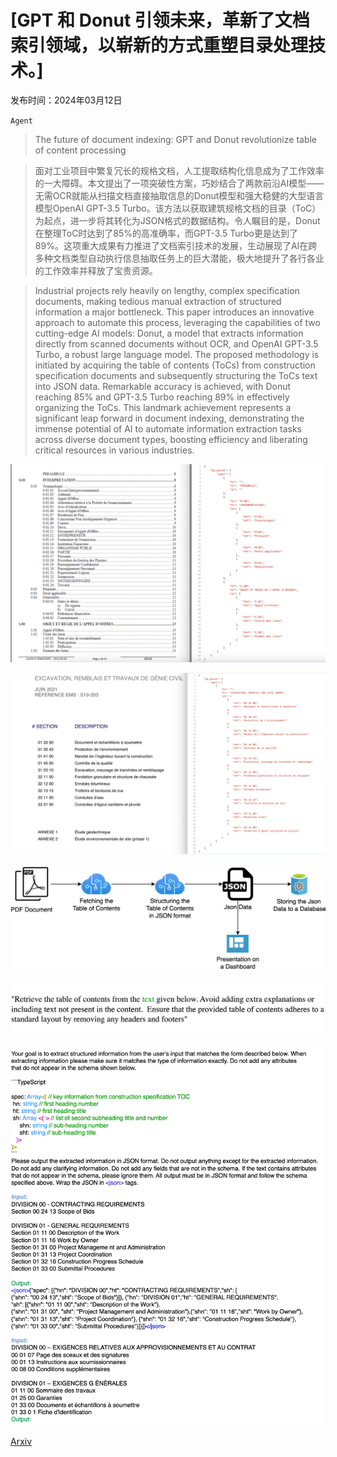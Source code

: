 # [GPT 和 Donut 引领未来，革新了文档索引领域，以崭新的方式重塑目录处理技术。]

发布时间：2024年03月12日

`Agent`

> The future of document indexing: GPT and Donut revolutionize table of content processing

> 面对工业项目中繁复冗长的规格文档，人工提取结构化信息成为了工作效率的一大障碍。本文提出了一项突破性方案，巧妙结合了两款前沿AI模型——无需OCR就能从扫描文档直接抽取信息的Donut模型和强大稳健的大型语言模型OpenAI GPT-3.5 Turbo。该方法以获取建筑规格文档的目录（ToC）为起点，进一步将其转化为JSON格式的数据结构。令人瞩目的是，Donut在整理ToC时达到了85%的高准确率，而GPT-3.5 Turbo更是达到了89%。这项重大成果有力推进了文档索引技术的发展，生动展现了AI在跨多种文档类型自动执行信息抽取任务上的巨大潜能，极大地提升了各行各业的工作效率并释放了宝贵资源。

> Industrial projects rely heavily on lengthy, complex specification documents, making tedious manual extraction of structured information a major bottleneck. This paper introduces an innovative approach to automate this process, leveraging the capabilities of two cutting-edge AI models: Donut, a model that extracts information directly from scanned documents without OCR, and OpenAI GPT-3.5 Turbo, a robust large language model. The proposed methodology is initiated by acquiring the table of contents (ToCs) from construction specification documents and subsequently structuring the ToCs text into JSON data. Remarkable accuracy is achieved, with Donut reaching 85% and GPT-3.5 Turbo reaching 89% in effectively organizing the ToCs. This landmark achievement represents a significant leap forward in document indexing, demonstrating the immense potential of AI to automate information extraction tasks across diverse document types, boosting efficiency and liberating critical resources in various industries.

![GPT 和 Donut 引领未来，革新了文档索引领域，以崭新的方式重塑目录处理技术。](../../../paper_images/2403.07553/oldformat.png)

![GPT 和 Donut 引领未来，革新了文档索引领域，以崭新的方式重塑目录处理技术。](../../../paper_images/2403.07553/masterformat.png)

![GPT 和 Donut 引领未来，革新了文档索引领域，以崭新的方式重塑目录处理技术。](../../../paper_images/2403.07553/methodology.png)

![GPT 和 Donut 引领未来，革新了文档索引领域，以崭新的方式重塑目录处理技术。](../../../paper_images/2403.07553/tocprompt.png)

![GPT 和 Donut 引领未来，革新了文档索引领域，以崭新的方式重塑目录处理技术。](../../../paper_images/2403.07553/prompt.png)

[Arxiv](https://arxiv.org/abs/2403.07553)